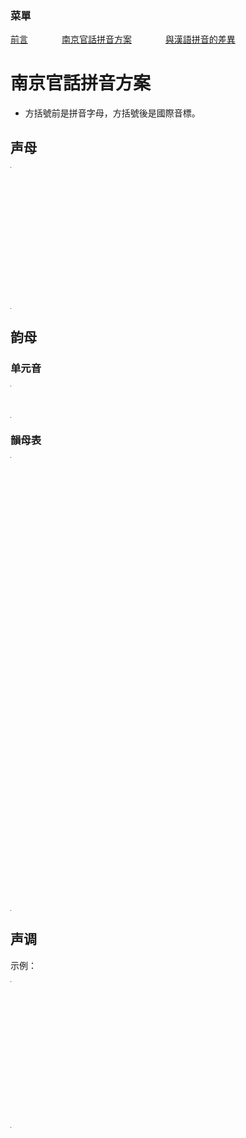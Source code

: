 ### 菜單
<tr>
<td><a style="margin-right: 50px;" href="https://uliloewi.github.io/LangJinPinIn/CiwnIwn">前言</a></td>
<td ><a style="margin-right: 50px;" href="https://uliloewi.github.io/LangJinPinIn/PinInFangAng">南京官話拼音方案</a></td>
<td ><a style="margin-right: 50px;" href="https://uliloewi.github.io/LangJinPinIn/LinIwnChaI">與漢語拼音的差異</a></td>
</tr>

# 南京官話拼音方案

- 方括號前是拼音字母，方括號後是國際音標。

## 声母

<table style="width:1px; white-space:nowrap; text-align:center;">
  <tr>
    <td><span style="font-size:2em;">b [p]</span> 把</td>
    <td><span style="font-size:2em;">p [pʰ]</span> 怕</td>
    <td><span style="font-size:2em;">m [m]</span> 麻</td>
    <td><span style="font-size:2em;">f [f]</span> 法</td>
  </tr>
  <tr>
    <td><span style="font-size:2em;">d [t]</span> 大</td>
    <td><span style="font-size:2em;">t [tʰ]</span> 他</td>
    <td><span style="font-size:2em;">l [l]</span> 拉</td>
    <td></td>
  </tr>
  <tr>
    <td><span style="font-size:2em;">g [k]</span> 嘎</td>
    <td><span style="font-size:2em;">k [kʰ]</span> 卡</td>
    <td><span style="font-size:2em;">h [h]</span> 哈</td>
    <td></td>
  </tr>
  <tr>
    <td><span style="font-size:2em;">z [ts]</span> 砸</td>
    <td><span style="font-size:2em;">c [tsʰ]</span> 擦</td>
    <td><span style="font-size:2em;">s [s]</span> 撒</td>
    <td></td>
  </tr>
  <tr>
    <td><span style="font-size:2em;">z [ʈʂ]</span> 渣</td>
    <td><span style="font-size:2em;">c [ʈʂʰ]</span> 差</td>
    <td><span style="font-size:2em;">s [ʂ]</span> 沙</td>
    <td><span style="font-size:2em;">r [ʐ]</span> 日</td>
  </tr>
</table>

## 韵母

### 单元音

<table style="width:1px; white-space:nowrap; text-align:center;">
  <tr>
    <td><span style="font-size:2em;">a [a]</span>  啊</td>
	<td><span style="font-size:2em;">ä [ɛ]</span>  哎</td>
	<td><span style="font-size:2em;">e [e]</span>  車的韻母</td>
    <td><span style="font-size:2em;">i [i]</span>  衣</td>
	<td><span style="font-size:2em;">ao [ɔ]</span>  奧</td>
	<td><span style="font-size:2em;">o [o]</span>  我</td>
    <td><span style="font-size:2em;">u [u]</span>  污</td>
	<td><span style="font-size:2em;">ü [y]</span>  雨</td>
    <td><span style="font-size:2em;">y [ɿ]</span>  思的韻母</td>
    <td><span style="font-size:2em;">r [ʅ]</span>  日</td>
  </tr>
</table>

### 韻母表

<table style="width:1px; white-space:nowrap; text-align:center;">
  <tr>  
	<td></td>
    <td>	
		<span style="font-size:2em;">i [i]</span>  衣
	</td>
    <td>
      <span style="font-size:2em;">u [u]</span>  污
	</td>
    <td>
      <span style="font-size:2em;">ü [y]</span>  雨 
    </td>	
  </tr>
  <tr>
    <td><span style="font-size:2em;">a [a]</span>  啊</td>
    <td>
      <span style="font-size:2em;">ia [ia]</span> 丫
	</td>
    <td>
      <span style="font-size:2em;">ua [ua]</span> 哇  
    </td>
	<td></td>
  </tr>
  <tr>
    <td>
		<span style="font-size:2em;">ä [ɛ]</span>  哎
	</td>
    <td>
      <span style="font-size:2em;">iä [iɛ]</span> 也
	</td>
    <td>
      <span style="font-size:2em;">uä [uɛ]</span> 外	  
    </td>
	<td>      
	  <span style="font-size:2em;">üä [uɛ]</span> 月	  
    </td>
  </tr>
  
  <tr>
    <td>
		<span style="font-size:2em;">e [e]</span>  車的韻母
	</td>
    <td></td>
    <td></td>
	<td></td>
  </tr>
  <tr>
    <td>
		<span style="font-size:2em;">ei [ei]</span> 眉的韻母
	</td>
    <td></td>
    <td>
      <span style="font-size:2em;">uei [uei]</span> 威	  
    </td>
	<td></td>
  </tr>
  <tr>
    <td>	
		<span style="font-size:2em;">ao [ɔ]</span>  奧	
	</td>
    <td>
		<span style="font-size:2em;">iao [iɔ]</span> 腰	  	
	</td>
    <td></td>
	<td></td>
  </tr>
  
  <tr>
    <td>		
		<span style="font-size:2em;">ou [əɯ]</span> 歐
	</td>
    <td>
		<span style="font-size:2em;">iou [iəɯ]</span> 由	  	
	</td>
    <td></td>
	<td></td>
  </tr>
  <tr>
    <td>
		<span style="font-size:2em;">o [o]</span>  我
	</td>
    <td>
		<span style="font-size:2em;">io [io]</span> 岳	  	
	</td>
    <td></td>
	<td></td>
  </tr>
  <tr>
    <td><span style="font-size:2em;">ang [ã]</span> 安	  	</td>
    <td>
		<span style="font-size:2em;">iang [iã]</span> 央	  	
	</td>
    <td>
		<span style="font-size:2em;">uang [uã]</span> 完	  	
	</td>
	<td></td>
  </tr>
  <tr>
    <td><span style="font-size:2em;">än [ɛ̃]</span> 限的韻母	  	</td>
    <td>
		<span style="font-size:2em;">iän [iɛ̃]</span> 淹	  	
	</td>
    <td></td>
	<td>
	<span style="font-size:2em;">üän [yɛ̃]</span> 冤	  	
	</td>
  </tr>
  <tr>
    <td>
		<span style="font-size:2em;">in [in]</span> 音	  	
	</td>
    <td>
	</td>
    <td></td>
	<td>
		<span style="font-size:2em;">üin [yin]</span> 云
	</td>
  </tr>
  <tr>
    <td>
		<span style="font-size:2em;">ong [oŋ]</span> 嗡	  	
	</td>
    <td>
		<span style="font-size:2em;">iong [ioŋ]</span> 容
	</td>
    <td></td>
	<td>		
	</td>
  </tr>
  <tr>
    <td>
		<span style="font-size:2em;">en [ə̃ ]</span> 恩	  	
	</td>
    <td></td>
    <td>
		<span style="font-size:2em;">uen [uə̃ ]</span> 文
	</td>
	<td>		
	</td>
  </tr>
  <tr>
    <td>		
		<span style="font-size:2em;">er [ɚ]</span>  而	  
	</td>
    <td></td>
    <td></td>
	<td></td>
  </tr>
  <tr>
    <td>		
		<span style="font-size:2em;">y [ɿ]</span>  思的韻母	    	
	</td>
    <td></td>
    <td></td>
	<td></td>
  </tr>
  <tr>
    <td>
		<span style="font-size:2em;">r [ʅ]</span>  日
	</td>
    <td></td>
    <td></td>
	<td></td>
  </tr>
</table>

## 声调

示例：

<table style="width:1px; white-space:nowrap; text-align:center;">
  <tr>
	<td>調名</td>
    <td><span style="font-size:2em;">陰平</span></td>
	<td><span style="font-size:2em;">陽平</span></td>
    <td><span style="font-size:2em;">上</span></td>
    <td><span style="font-size:2em;">去</span></td>
    <td><span style="font-size:2em;">入</span></td>
  </tr>
  <tr>
	<td>調值</td>
    <td><span style="font-size:2em;">31[˧˩]</span></td>
	<td><span style="font-size:2em;">13[˩˧]</span></td>
    <td><span style="font-size:2em;">212[˨˩˨]</span></td>
    <td><span style="font-size:2em;">44[˦˦]</span></td>
    <td><span style="font-size:2em;">5[˥]</span></td>
  </tr>
  <tr>
	<td>例字組一</td>
    <td><span style="font-size:2em;">i¹</span> 衣</td>
    <td><span style="font-size:2em;">i²</span> 移</td>
    <td><span style="font-size:2em;">i³</span> 已</td>
    <td><span style="font-size:2em;">i⁴</span> 意</td>
	<td><span style="font-size:2em;">i⁵</span> 一</td>
  </tr>  
  <tr>
    <td>例字組二</td>
    <td><span style="font-size:2em;">shr¹</span> 詩</td>
    <td><span style="font-size:2em;">shr²</span> 時</td>
    <td><span style="font-size:2em;">shr³</span> 使</td>
    <td><span style="font-size:2em;">shr⁴</span> 是</td>
	<td><span style="font-size:2em;">shr⁵</span> 十</td>
  </tr>
  <tr>
    <td>例字組三</td>
    <td><span style="font-size:2em;">cä¹</span> 猜</td>
    <td><span style="font-size:2em;">cä²</span> 才</td>
    <td><span style="font-size:2em;">cä³</span> 踩</td>
    <td><span style="font-size:2em;">cä⁴</span> 菜</td>
	<td><span style="font-size:2em;">cä⁵</span> 測</td>
  </tr>
</table>
